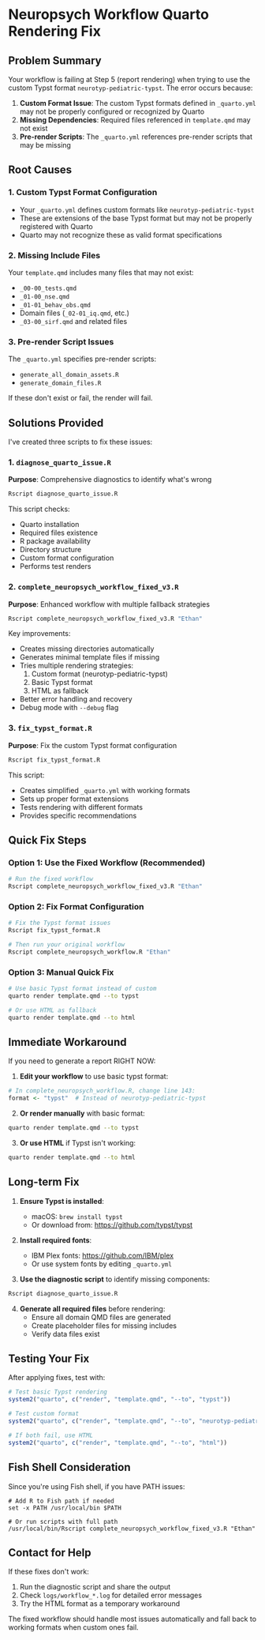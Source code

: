 # Neuropsych Workflow Quarto Rendering Fix

## Problem Summary

Your workflow is failing at Step 5 (report rendering) when trying to use the custom Typst format `neurotyp-pediatric-typst`. The error occurs because:

1. **Custom Format Issue**: The custom Typst formats defined in `_quarto.yml` may not be properly configured or recognized by Quarto
2. **Missing Dependencies**: Required files referenced in `template.qmd` may not exist
3. **Pre-render Scripts**: The `_quarto.yml` references pre-render scripts that may be missing

## Root Causes

### 1. Custom Typst Format Configuration
- Your `_quarto.yml` defines custom formats like `neurotyp-pediatric-typst`
- These are extensions of the base Typst format but may not be properly registered with Quarto
- Quarto may not recognize these as valid format specifications

### 2. Missing Include Files
Your `template.qmd` includes many files that may not exist:
- `_00-00_tests.qmd`
- `_01-00_nse.qmd`
- `_01-01_behav_obs.qmd`
- Domain files (`_02-01_iq.qmd`, etc.)
- `_03-00_sirf.qmd` and related files

### 3. Pre-render Script Issues
The `_quarto.yml` specifies pre-render scripts:
- `generate_all_domain_assets.R`
- `generate_domain_files.R`

If these don't exist or fail, the render will fail.

## Solutions Provided

I've created three scripts to fix these issues:

### 1. `diagnose_quarto_issue.R`
**Purpose**: Comprehensive diagnostics to identify what's wrong
```r
Rscript diagnose_quarto_issue.R
```

This script checks:
- Quarto installation
- Required files existence
- R package availability
- Directory structure
- Custom format configuration
- Performs test renders

### 2. `complete_neuropsych_workflow_fixed_v3.R`
**Purpose**: Enhanced workflow with multiple fallback strategies
```r
Rscript complete_neuropsych_workflow_fixed_v3.R "Ethan"
```

Key improvements:
- Creates missing directories automatically
- Generates minimal template files if missing
- Tries multiple rendering strategies:
  1. Custom format (neurotyp-pediatric-typst)
  2. Basic Typst format
  3. HTML as fallback
- Better error handling and recovery
- Debug mode with `--debug` flag

### 3. `fix_typst_format.R`
**Purpose**: Fix the custom Typst format configuration
```r
Rscript fix_typst_format.R
```

This script:
- Creates simplified `_quarto.yml` with working formats
- Sets up proper format extensions
- Tests rendering with different formats
- Provides specific recommendations

## Quick Fix Steps

### Option 1: Use the Fixed Workflow (Recommended)
```bash
# Run the fixed workflow
Rscript complete_neuropsych_workflow_fixed_v3.R "Ethan"
```

### Option 2: Fix Format Configuration
```bash
# Fix the Typst format issues
Rscript fix_typst_format.R

# Then run your original workflow
Rscript complete_neuropsych_workflow.R "Ethan"
```

### Option 3: Manual Quick Fix
```bash
# Use basic Typst format instead of custom
quarto render template.qmd --to typst

# Or use HTML as fallback
quarto render template.qmd --to html
```

## Immediate Workaround

If you need to generate a report RIGHT NOW:

1. **Edit your workflow** to use basic typst format:
```r
# In complete_neuropsych_workflow.R, change line 143:
format <- "typst"  # Instead of neurotyp-pediatric-typst
```

2. **Or render manually** with basic format:
```bash
quarto render template.qmd --to typst
```

3. **Or use HTML** if Typst isn't working:
```bash
quarto render template.qmd --to html
```

## Long-term Fix

1. **Ensure Typst is installed**:
   - macOS: `brew install typst`
   - Or download from: https://github.com/typst/typst

2. **Install required fonts**:
   - IBM Plex fonts: https://github.com/IBM/plex
   - Or use system fonts by editing `_quarto.yml`

3. **Use the diagnostic script** to identify missing components:
```r
Rscript diagnose_quarto_issue.R
```

4. **Generate all required files** before rendering:
   - Ensure all domain QMD files are generated
   - Create placeholder files for missing includes
   - Verify data files exist

## Testing Your Fix

After applying fixes, test with:

```r
# Test basic Typst rendering
system2("quarto", c("render", "template.qmd", "--to", "typst"))

# Test custom format
system2("quarto", c("render", "template.qmd", "--to", "neurotyp-pediatric-typst"))

# If both fail, use HTML
system2("quarto", c("render", "template.qmd", "--to", "html"))
```

## Fish Shell Consideration

Since you're using Fish shell, if you have PATH issues:

```fish
# Add R to Fish path if needed
set -x PATH /usr/local/bin $PATH

# Or run scripts with full path
/usr/local/bin/Rscript complete_neuropsych_workflow_fixed_v3.R "Ethan"
```

## Contact for Help

If these fixes don't work:
1. Run the diagnostic script and share the output
2. Check `logs/workflow_*.log` for detailed error messages
3. Try the HTML format as a temporary workaround

The fixed workflow should handle most issues automatically and fall back to working formats when custom ones fail.

